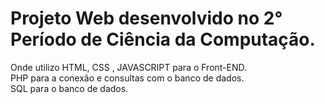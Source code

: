 # Projeto Web desenvolvido no 2° Período de Ciência da Computação.
Onde utilizo HTML, CSS , JAVASCRIPT para o Front-END.  
PHP para a conexão e consultas com o banco de dados.  
SQL para o banco de dados.
